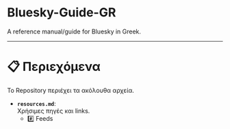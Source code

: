 # Bluesky-Guide-GR
A reference manual/guide for Bluesky in Greek.

---

# 📋 Περιεχόμενα
Το Repository περιέχει τα ακόλουθα αρχεία.
- **`resources.md`**:  
  Χρήσιμες πηγές και links.
   - #️⃣ Feeds
